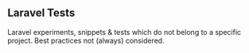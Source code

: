 ## Laravel Tests

Laravel experiments, snippets & tests which do not belong to a specific project. Best practices not (always) considered.
